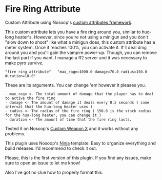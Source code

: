 # Fire Ring Attribute

Custom Attribute using Nosoop's [custom attributes framework](https://github.com/nosoop/SM-TFCustAttr). 

This custom attribute lets you have a fire ring around you, similar to huo-long heater's. However, since you're not using a minigun and you don't "slow down to shoot" like what a minigun does, this custom attribute has a meter system. Once it reaches 100%, you can activate it. It'll deal dmg around you and you'll gain the vampire power-up. Though, you can remove the last part if you want. I manage a ff2 server and it was necessary to make pyro survive.

```
"fire ring attribute"   "max_rage=1000.0 damage=70.0 radius=150.0 duration=10.0"
```

These are its arguments. You can change 'em however it pleases you. 
```
- max_rage <- The total amount of damage that the player has to deal to active the fire ring
- damage <- The amount of damage it deals every 0.5 seconds ( same interval that the huo-long heater uses )
- radius <- The radius of the fire ring ( 150.0 is the stock radius for the huo-long heater, you can change it )
- duration <- The amount of time that the fire ring lasts.
```
Tested it on Nosoop's [Custom Weapon X](https://github.com/nosoop/SM-TFCustomWeaponsX) and it works without any problems.

This plugin uses Nosoop's [Ninja](https://github.com/nosoop/NinjaBuild-SMPlugin) template. Easy to organize everything and build releases. I'd recommend to check it out.

Please, this is the first version of this plugin. If you find any issues, make sure to open an issue to let me know!

Also I've got no clue how to properly format this.
